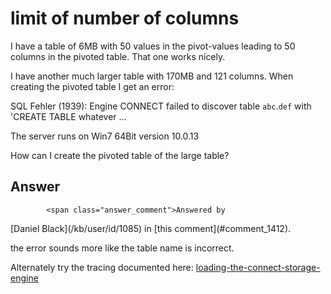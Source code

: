 # limit of number of columns

I have a table of 6MB with 50 values in the pivot-values leading to 50 columns in the pivoted table. That one works nicely.

I have another much larger table with 170MB and 121 columns. When creating the pivoted table I get an error:

SQL Fehler (1939): Engine CONNECT failed to discover table `abc`.`def` with 'CREATE TABLE whatever ...

The server runs on Win7 64Bit version 10.0.13

How can I create the pivoted table of the large table?

## Answer
            <span class="answer_comment">Answered by 
<span class="user" id="user-1085">
[Daniel Black](/kb/user/id/1085)
</span> in [this comment](#comment_1412).</span>

the error sounds more like the table name is incorrect.

Alternately try the tracing documented here: [loading-the-connect-storage-engine](/kb/en/loading-the-connect-storage-engine/)